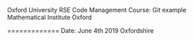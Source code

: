 Oxford University RSE Code Management Course: 
Git example
Mathematical Institute
Oxford

=============
Date: June 4th 2019
Oxfordshire
